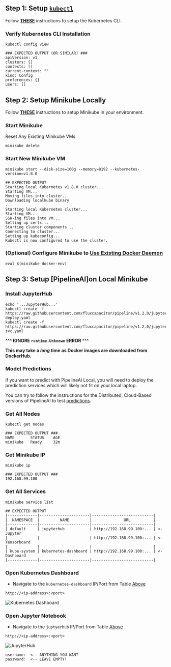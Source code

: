 ## Step 1: Setup [`kubectl`](http://kubernetes.io/docs/user-guide/prereqs/)
Follow [**THESE**](https://kubernetes.io/docs/tasks/tools/install-kubectl/) instructions to setup the Kubernetes CLI.

### Verify Kubernetes CLI Installation
```
kubectl config view

### EXPECTED OUTPUT (OR SIMILAR) ###
apiVersion: v1
clusters: []
contexts: []
current-context: ""
kind: Config
preferences: {}
users: []
```

## Step 2: Setup Minikube Locally
Follow [**THESE**](https://github.com/kubernetes/minikube/releases/) instructions to setup Minikube in your environment.

### Start Minikube
Reset Any Existing Minikube VMs
```
minikube delete
```

### Start New Minikube VM
```
minikube start --disk-size=100g --memory=8192 --kubernetes-version=v1.8.0

## EXPECTED OUTPUT
Starting local Kubernetes v1.8.0 cluster...
Starting VM...
Moving files into cluster...
Downloading localkube binary
...
Starting local Kubernetes cluster...
Starting VM...
SSH-ing files into VM...
Setting up certs...
Starting cluster components...
Connecting to cluster...
Setting up kubeconfig...
Kubectl is now configured to use the cluster.
```

### (Optional) Configure Minikube to [Use Existing Docker Daemon](https://github.com/kubernetes/minikube/blob/master/docs/reusing_the_docker_daemon.md)
```
eval $(minikube docker-env)
```

## Step 3: Setup [PipelineAI]on Local Minikube
### Install JupyterHub
```
echo '...JupyterHub...'
kubectl create -f https://raw.githubusercontent.com/fluxcapacitor/pipeline/v1.2.0/jupyterhub.ml/jupyterhub-deploy.yaml
kubectl create -f https://raw.githubusercontent.com/fluxcapacitor/pipeline/v1.2.0/jupyterhub.ml/jupyterhub-svc.yaml
```
**^^^ IGNORE `runtime.Unknown` ERROR ^^^**

**This may take a _long_ time as Docker images are downloaded from DockerHub.**

### Model Predictions
If you want to predict with PipelineAI Local, you will need to deploy the prediction services which will likely not fit on your local laptop.

You can try to follow the instructions for the Distributed, Cloud-Based versions of PipelineAI to test [predictions](https://github.com/fluxcapacitor/pipeline/wiki/Setup-Pipeline-on-Kubernetes#model-predictions).

### Get All Nodes
```
kubectl get nodes

### EXPECTED OUTPUT ###
NAME       STATUS    AGE
minikube   Ready     32m
```

### Get Minikube IP 
```
minikube ip

### EXPECTED OUTPUT ###
192.168.99.100
```

### Get All Services
```
minikube service list

## EXPECTED OUTPUT
|-------------|----------------------|---------------------------|
|  NAMESPACE  |         NAME         |              URL          |
|-------------|----------------------|---------------------------|
| default     | jupyterhub           | http://192.168.99.100:... | <- Jupyter 
|             |                      | http://192.168.99.100:... | <- Tensorboard
|             |                      |                           |
| kube-system | kubernetes-dashboard | http://192.168.99.100:... | <- Dashboard
|-------------|----------------------|---------------------------|
```

### Open Kubernetes Dashboard
* Navigate to the `kubernetes-dashboard` IP/Port from Table [Above](Pipeline-Mini#list-service-ipsports)
```
http://<ip-address>:<port>
```
![Kubernetes Dashboard](https://s3.amazonaws.com/fluxcapacitor.com/img/kubernetes-dashboard-mini-2.png)

### Open Jupyter Notebook
* Navigate to the `juptyerhub` IP/Port from Table [Above](Pipeline-Mini#list-service-ipsports)
```
http://<ip-address>:<port>
```
![JupyterHub](https://s3.amazonaws.com/fluxcapacitor.com/img/jupyterhub-login-mini.png)
```
username:  <-- ANYTHING YOU WANT
password:  <-- LEAVE EMPTY!
```
